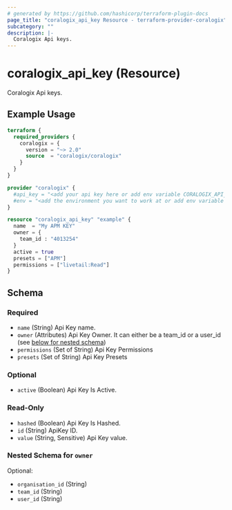 ```yaml
---
# generated by https://github.com/hashicorp/terraform-plugin-docs
page_title: "coralogix_api_key Resource - terraform-provider-coralogix"
subcategory: ""
description: |-
  Coralogix Api keys.
---
```


# coralogix_api_key (Resource)

Coralogix Api keys.

## Example Usage

```terraform
terraform {
  required_providers {
    coralogix = {
      version = "~> 2.0"
      source  = "coralogix/coralogix"
    }
  }
}

provider "coralogix" {
  #api_key = "<add your api key here or add env variable CORALOGIX_API_KEY>"
  #env = "<add the environment you want to work at or add env variable CORALOGIX_ENV>"
}

resource "coralogix_api_key" "example" {
  name  = "My APM KEY"
  owner = {
    team_id : "4013254"
  }
  active = true
  presets = ["APM"]
  permissions = ["livetail:Read"]
}
```

<!-- schema generated by tfplugindocs -->
## Schema

### Required

- `name` (String) Api Key name.
- `owner` (Attributes) Api Key Owner. It can either be a team_id or a user_id (see [below for nested schema](#nestedatt--owner))
- `permissions` (Set of String) Api Key Permissions
- `presets` (Set of String) Api Key Presets

### Optional

- `active` (Boolean) Api Key Is Active.

### Read-Only

- `hashed` (Boolean) Api Key Is Hashed.
- `id` (String) ApiKey ID.
- `value` (String, Sensitive) Api Key value.

<a id="nestedatt--owner"></a>
### Nested Schema for `owner`

Optional:

- `organisation_id` (String)
- `team_id` (String)
- `user_id` (String)
